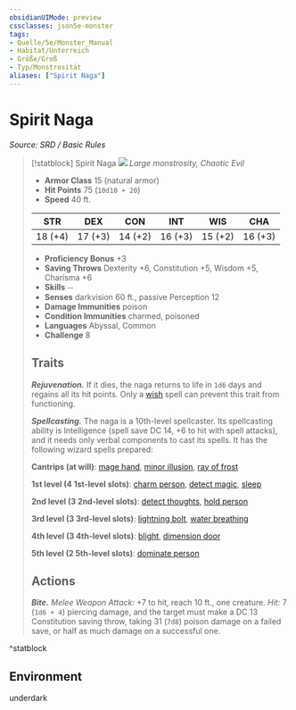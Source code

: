 ```yaml
---
obsidianUIMode: preview
cssclasses: json5e-monster
tags:
- Quelle/5e/Monster_Manual
- Habitat/Unterreich
- Größe/Groß
- Typ/Monstrosität
aliases: ["Spirit Naga"]
---
```

# Spirit Naga
*Source: SRD / Basic Rules*  

> [!statblock] Spirit Naga
> ![](compendium/bestiary/monstrosity/token/spirit-naga.png#token)
> *Large monstrosity, Chaotic Evil*
> 
> - **Armor Class** 15  (natural armor)
> - **Hit Points** 75 (`10d10 + 20`)
> - **Speed** 40 ft.
> 
> |STR|DEX|CON|INT|WIS|CHA|
> |:---:|:---:|:---:|:---:|:---:|:---:|
> |18 (+4)|17 (+3)|14 (+2)|16 (+3)|15 (+2)|16 (+3)|
> 
> - **Proficiency Bonus** +3
> - **Saving Throws** Dexterity +6, Constitution +5, Wisdom +5, Charisma +6
> - **Skills** ⏤
> - **Senses** darkvision 60 ft., passive Perception 12
> - **Damage Immunities** poison
> - **Condition Immunities** charmed, poisoned
> - **Languages** Abyssal, Common
> - **Challenge** 8
> 
> ## Traits
> 
> ***Rejuvenation.*** If it dies, the naga returns to life in `1d6` days and regains all its hit points. Only a [wish](compendium/spells/wish.md) spell can prevent this trait from functioning.
> 
> ***Spellcasting.*** The naga is a 10th-level spellcaster. Its spellcasting ability is Intelligence (spell save DC 14, +6 to hit with spell attacks), and it needs only verbal components to cast its spells. It has the following wizard spells prepared:
> 
> **Cantrips (at will)**: [mage hand](compendium/spells/mage-hand.md), [minor illusion](compendium/spells/minor-illusion.md), [ray of frost](compendium/spells/ray-of-frost.md)
> 
> **1st level (4 1st-level slots)**: [charm person](compendium/spells/charm-person.md), [detect magic](compendium/spells/detect-magic.md), [sleep](compendium/spells/sleep.md)
> 
> **2nd level (3 2nd-level slots)**: [detect thoughts](compendium/spells/detect-thoughts.md), [hold person](compendium/spells/hold-person.md)
> 
> **3rd level (3 3rd-level slots)**: [lightning bolt](compendium/spells/lightning-bolt.md), [water breathing](compendium/spells/water-breathing.md)
> 
> **4th level (3 4th-level slots)**: [blight](compendium/spells/blight.md), [dimension door](compendium/spells/dimension-door.md)
> 
> **5th level (2 5th-level slots)**: [dominate person](compendium/spells/dominate-person.md)
> 
> ## Actions
> 
> ***Bite.*** *Melee Weapon Attack:* +7 to hit, reach 10 ft., one creature. *Hit:* 7 (`1d6 + 4`) piercing damage, and the target must make a DC 13 Constitution saving throw, taking 31 (`7d8`) poison damage on a failed save, or half as much damage on a successful one.
^statblock

## Environment

underdark